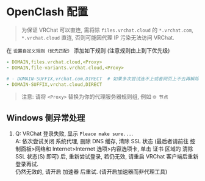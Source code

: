 # OpenClash 配置

> 为保证 VRChat 可以直连, 需将除 `files.vrchat.cloud` 的 `*.vrchat.com`, `*.vrchat.cloud` 直连, 否则可能因代理 IP 污染无法访问 VRChat.

在 `设置自定义规则（优先匹配）` 添加如下规则 (注意规则由上到下优先级)
```yaml
- DOMAIN,files.vrchat.cloud,<Proxy>
- DOMAIN,file-variants.vrchat.cloud,<Proxy>

# - DOMAIN-SUFFIX,vrchat.com,DIRECT  # 如果多次尝试连不上或者网页上不去再解除注释
- DOMAIN-SUFFIX,vrchat.cloud,DIRECT
```

> 注意: 请将 `<Proxy>` 替换为你的代理服务器规则组, 例如 `🌐 节点`


## Windows 侧异常处理
1.  Q: VRChat 登录失败, 显示 `Pleace make sure...`. <br>
    A: 依次尝试关闭 系统代理, 删除 DNS 缓存, 清除 SSL 状态 (最后者请前往 控制面板>网络和 Internet>Internet 选项>内容选项卡, 单击 证书 区域的 清除 SSL 状态(S) 即可) 后, 重新尝试登录, 若仍无效, 请重启 VRChat 客户端后重新登录再试. <br>
    仍然无效的, 请开启 加速器 后重试. (请开启加速器而非代理工具)
